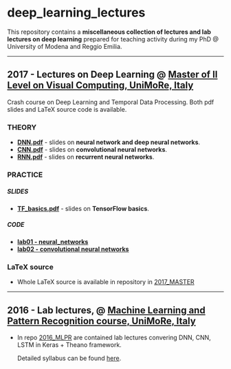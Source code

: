 # deep_learning_lectures

This repository contains a **miscellaneous collection of lectures and lab lectures on deep learning** prepared for teaching activity during my PhD @ University of Modena and Reggio Emilia.

---

## 2017 - Lectures on Deep Learning @ [Master of II Level on Visual Computing, UniMoRe, Italy](http://www.mastermumet.unimore.it/)
Crash course on Deep Learning and Temporal Data Processing. Both pdf slides and LaTeX source code is available. 
### THEORY
  - **[DNN.pdf](2017_MASTER/slides/main_dnn.pdf)** -  slides on **neural network and deep neural networks**.
  - **[CNN.pdf](2017_MASTER/slides/main_cnn.pdf)** - slides on **convolutional neural networks**.
  - **[RNN.pdf](2017_MASTER/slides/main_rnn.pdf)** - slides on **recurrent neural networks**. 
### PRACTICE
  ##### SLIDES
  - **[TF_basics.pdf](2017_MASTER/slides/tensorflow_00_intro.pdf)** - slides on **TensorFlow basics**.
  ##### CODE
  - **[lab01 - neural_networks](2017_MASTER/lab_code/lab_01_neural_network.py)**
  - **[lab02 - convolutional neural networks](2017_MASTER/lab_code/lab_02_convolutional_networks.py)**
  
  
  ### LaTeX source
  - Whole LaTeX source is available in repository in [2017_MASTER](2017_MASTER)

---

## 2016 - Lab lectures, @ [Machine Learning and Pattern Recognition course, UniMoRe, Italy](http://personale.unimore.it/AddressBook/classesContentAD/calderara/2016/43594/N0/N0/9999)
  - In repo [2016_MLPR](2016_MLPR) are contained lab lectures convering DNN, CNN, LSTM in Keras + Theano framework.
    
    Detailed syllabus can be found [here](2016_MLPR/README.md).
    
